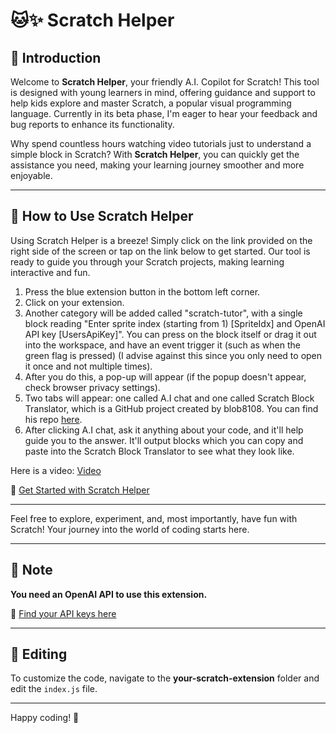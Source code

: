 # 🐱✨ Scratch Helper

## 📘 Introduction

Welcome to **Scratch Helper**, your friendly A.I. Copilot for Scratch! This tool is designed with young learners in mind, offering guidance and support to help kids explore and master Scratch, a popular visual programming language. Currently in its beta phase, I'm eager to hear your feedback and bug reports to enhance its functionality.

Why spend countless hours watching video tutorials just to understand a simple block in Scratch? With **Scratch Helper**, you can quickly get the assistance you need, making your learning journey smoother and more enjoyable.

---

## 🚀 How to Use Scratch Helper

Using Scratch Helper is a breeze! Simply click on the link provided on the right side of the screen or tap on the link below to get started. Our tool is ready to guide you through your Scratch projects, making learning interactive and fun.

1. Press the blue extension button in the bottom left corner.
2. Click on your extension.
3. Another category will be added called "scratch-tutor", with a single block reading "Enter sprite index (starting from 1) [SpriteIdx] and OpenAI API key [UsersApiKey]". You can press on the block itself or drag it out into the workspace, and have an event trigger it (such as when the green flag is pressed) (I advise against this since you only need to open it once and not multiple times).
4. After you do this, a pop-up will appear (if the popup doesn't appear, check browser privacy settings).
5. Two tabs will appear: one called A.I chat and one called Scratch Block Translator, which is a GitHub project created by blob8108. You can find his repo [here](https://github.com/scratchblocks/scratchblocks).
6. After clicking A.I chat, ask it anything about your code, and it'll help guide you to the answer. It'll output blocks which you can copy and paste into the Scratch Block Translator to see what they look like.

Here is a video: [Video](https://vimeo.com/957212089?share=copy)

🔗 [Get Started with Scratch Helper](https://spacewalker215.github.io/Scratch-Tutor/scratch/)

---

Feel free to explore, experiment, and, most importantly, have fun with Scratch! Your journey into the world of coding starts here.

---

## 📝 Note

**You need an OpenAI API to use this extension.**

🔗 [Find your API keys here](https://platform.openai.com/api-keys)

---

## 🔧 Editing

To customize the code, navigate to the **your-scratch-extension** folder and edit the `index.js` file.

---

Happy coding! 🎉
